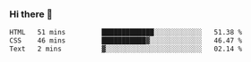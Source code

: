 ### Hi there 👋

<!--START_SECTION:waka-->

```txt
HTML   51 mins         █████████████░░░░░░░░░░░░   51.38 %
CSS    46 mins         ███████████▓░░░░░░░░░░░░░   46.47 %
Text   2 mins          ▓░░░░░░░░░░░░░░░░░░░░░░░░   02.14 %
```

<!--END_SECTION:waka-->

